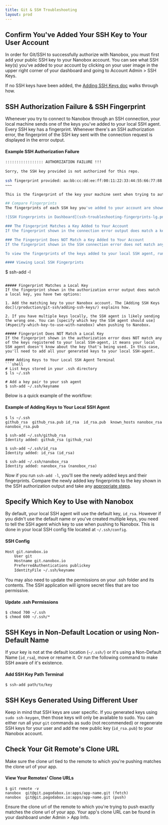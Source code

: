 ```yaml
---
title: Git & SSH Troubleshooting
layout: prod
---
```


## Confirm You've Added Your SSH Key to Your User Account
In order for Git/SSH to successfully authorize with Nanobox, you must first add your public SSH key to your Nanobox account. You can see what SSH key(s) you've added to your account by clicking on your user image in the upper right corner of your dashboard and going to Account Admin > SSH Keys.

If no SSH keys have been added, the [Adding SSH Keys doc](/production/git-ssh/adding-ssh-keys/) walks through how.

## SSH Authorization Failure & SSH Fingerprint
Whenever you try to connect to Nanobox through an SSH connection, your local machine sends one of the keys you've added to your local SSH agent. Every SSH key has a fingerprint. Whenever there's an SSH authorization error, the fingerprint of the SSH key sent with the connection request is displayed in the error output.

#### Example SSH Authorization Failure
```bash
::::::::::::::::: AUTHORIZATION FAILURE !!!
 
Sorry, the SSH key provided is not authorized for this repo.
 
ssh fingerprint provided: aa:bb:cc:dd:ee:ff:00:11:22:33:44:55:66:77:88:99
~~~

This is the fingerprint of the key your machine sent when trying to authorize the SSH connection.

## Compare Fingerprints
The fingerprints of each SSH key you've added to your account are shown in your dashboard. Compare the fingerprint shown in the error output to the SSH fingerprint(s) of the key(s) added to your Nanobox account.

![SSH Fingerprints in Dashboard](ssh-troubleshooting-fingerprints-lg.png)

### The Fingerprint Matches a Key Added to Your Account
If the fingerprint shown in the connection error output does match a key added to your account, it means you're trying to connect to a service or push to an app that your user account does not have access to. You have not been [added as a team member](/production/team/) on the app. It could also mean that the git clone url tied to the remote to which you're trying to push is wrong (more info [below](#check-your-git-remote-39-s-clone-url)).

### The Fingerprint Does NOT Match a Key Added to Your Account
If the fingerprint shown in the SSH connection error does not match any key added to your user account, it means your local machine is sending a key that Nanobox doesn't know about. To see exactly which key is being sent, you'll need to compare the fingerprint shown in the SSH authorization error output with the fingerprints of your local keys.

To view the fingerprints of the keys added to your local SSH agent, run the following:

#### Viewing Local SSH Fingerprints
```
$ ssh-add -l
```

##### Fingerprint Matches a Local Key
If the fingerprint shown in the authorization error output does match a local key, you have two options:

1. Add the matching key to your Nanobox account. The [Adding SSH Keys doc](/production/git-ssh/adding-ssh-keys/) explains how.

2. If you have multiple keys locally, the SSH agent is likely sending the wrong one. You can [specify which key the SSH agent should use](#specify-which-key-to-use-with-nanobox) when pushing to Nanobox.

##### Fingerprint Does NOT Match a Local Key
If the fingerprint shown in the authorization error does NOT match any of the keys registered to your local SSH-agent, it means your local SSH agent doesn't know about the key that's being used. In this case, you'll need to add all your generated keys to your local SSH-agent.

#### Adding Keys to Your Local SSH Agent Terminal
```shell
# List keys stored in your .ssh directory
$ ls ~/.ssh
 
# Add a key pair to your ssh agent
$ ssh-add ~/.ssh/keyname
```

Below is a quick example of the workflow:

#### Example of Adding Keys to Your Local SSH Agent
```shell
$ ls ~/.ssh
github_rsa  github_rsa.pub id_rsa  id_rsa.pub  known_hosts nanobox_rsa  nanobox_rsa.pub
 
$ ssh-add ~/.ssh/github_rsa
Identity added: github_rsa (github_rsa)
 
$ ssh-add ~/.ssh/id_rsa
Identity added: id_rsa (id_rsa)
 
$ ssh-add ~/.ssh/nanobox_rsa
Identity added: nanobox_rsa (nanobox_rsa)
```

Now if you run `ssh-add -l`, you'll see the newly added keys and their fingerprints. Compare the newly added key fingerprints to the key shown in the SSH authorization output and take any [appropriate steps](#viewing-local-ssh-fingerprints).

## Specify Which Key to Use with Nanobox
By default, your local SSH agent will use the default key, `id_rsa`. However if you didn't use the default name or you've created multiple keys, you need to tell the SSH agent which key to use when pushing to Nanobox. This is done in your local SSH config file located at `~/.ssh/config`.

#### SSH Config
```txt
Host git.nanobox.io
    User git
    Hostname git.nanobox.io
    PreferredAuthentications publickey
    IdentityFile ~/.ssh/keyname
```

You may also need to update the permissions on your .ssh folder and its contents. The SSH application will ignore secret files that are too permissive.

#### Update .ssh Permissions
```shell
$ chmod 700 ~/.ssh
$ chmod 600 ~/.ssh/*
```

## SSH Keys in Non-Default Location or using Non-Default Name
If your key is not at the default location (`~/.ssh/`) or it's using a Non-Default Name (`id_rsa`), move or rename it. Or run the following command to make SSH aware of it's existence.

#### Add SSH Key Path Terminal
```shell
$ ssh-add path/to/key
```

## SSH Keys Generated Using Different User
Keep in mind that SSH keys are user specific. If you generated keys using `sudo ssh-keygen`, then those keys will only be available to sudo. You can either run all your `git` commands as sudo (not recommended) or regenerate SSH keys for your user and add the new public key (`id_rsa.pub`) to your Nanobox account.

## Check Your Git Remote's Clone URL
Make sure the clone url tied to the remote to which you're pushing matches the clone url of your app.

#### View Your Remotes' Clone URLs
```shell
$ git remote -v
nanobox  git@git.pagodabox.io:apps/app-name.git (fetch)
nanobox  git@git.pagodabox.io:apps/app-name.git (push)
```

Ensure the clone url of the remote to which you're trying to push exactly matches the clone url of your app. Your app's clone URL can be found in your dashboard under Admin > App Info.